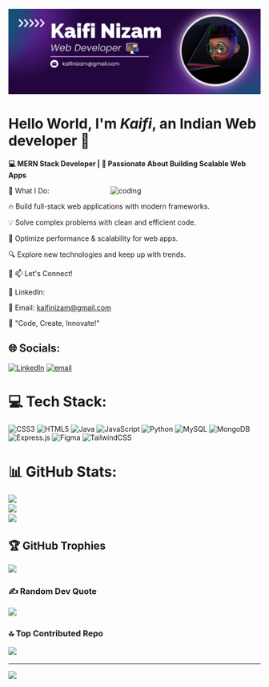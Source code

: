![logo](https://github.com/KAIFINIZAM/KAIFINIZAM/blob/main/Purple%20Design%20Nizam%20crop.png)

<h1>Hello World, I'm <i>Kaifi</i>, an Indian Web developer 👋</h1>

<b>💻 MERN Stack Developer | 🚀 Passionate About Building Scalable Web Apps</b>

<img border="black" align="right" alt="coding" width="300" 
     src="https://media1.tenor.com/m/IieZUsqoYCwAAAAC/developer.gif"
     class="curved-img">


🔹 What I Do:

🔥 Build full-stack web applications with modern frameworks.

💡 Solve complex problems with clean and efficient code.

🚀 Optimize performance & scalability for web apps.

🔍 Explore new technologies and keep up with trends.


🔹 📫 Let's Connect!

💼 LinkedIn: 

📧 Email: kaifinizam@gmail.com

💙 "Code, Create, Innovate!"


## 🌐 Socials:
[![LinkedIn](https://img.shields.io/badge/LinkedIn-%230077B5.svg?logo=linkedin&logoColor=white)](https://www.linkedin.com/in/kaifi-nizam-b292a4256/) [![email](https://img.shields.io/badge/Email-D14836?logo=gmail&logoColor=white)](mailto:kaifinizam@gmail.com) 

# 💻 Tech Stack:
![CSS3](https://img.shields.io/badge/css3-%231572B6.svg?style=for-the-badge&logo=css3&logoColor=white) ![HTML5](https://img.shields.io/badge/html5-%23E34F26.svg?style=for-the-badge&logo=html5&logoColor=white) ![Java](https://img.shields.io/badge/java-%23ED8B00.svg?style=for-the-badge&logo=openjdk&logoColor=white) ![JavaScript](https://img.shields.io/badge/javascript-%23323330.svg?style=for-the-badge&logo=javascript&logoColor=%23F7DF1E) ![Python](https://img.shields.io/badge/python-3670A0?style=for-the-badge&logo=python&logoColor=ffdd54) ![MySQL](https://img.shields.io/badge/mysql-4479A1.svg?style=for-the-badge&logo=mysql&logoColor=white) ![MongoDB](https://img.shields.io/badge/MongoDB-%234ea94b.svg?style=for-the-badge&logo=mongodb&logoColor=white) ![Express.js](https://img.shields.io/badge/express.js-%23404d59.svg?style=for-the-badge&logo=express&logoColor=%2361DAFB) ![Figma](https://img.shields.io/badge/figma-%23F24E1E.svg?style=for-the-badge&logo=figma&logoColor=white) ![TailwindCSS](https://img.shields.io/badge/tailwindcss-%2338B2AC.svg?style=for-the-badge&logo=tailwind-css&logoColor=white)
# 📊 GitHub Stats:
![](https://github-readme-stats.vercel.app/api?username=KAIFINIZAM&theme=dark&hide_border=false&include_all_commits=false&count_private=false)<br/>
![](https://nirzak-streak-stats.vercel.app/?user=KAIFINIZAM&theme=dark&hide_border=false)<br/>
![](https://github-readme-stats.vercel.app/api/top-langs/?username=KAIFINIZAM&theme=dark&hide_border=false&include_all_commits=false&count_private=false&layout=compact)

## 🏆 GitHub Trophies
![](https://github-profile-trophy.vercel.app/?username=KAIFINIZAM&theme=radical&no-frame=false&no-bg=true&margin-w=4)

### ✍️ Random Dev Quote
![](https://quotes-github-readme.vercel.app/api?type=horizontal&theme=radical)

### 🔝 Top Contributed Repo
![](https://github-contributor-stats.vercel.app/api?username=KAIFINIZAM&limit=5&theme=dark&combine_all_yearly_contributions=true)

---
[![](https://visitcount.itsvg.in/api?id=KAIFINIZAM&icon=0&color=0)](https://visitcount.itsvg.in)

<!-- Proudly created with GPRM ( https://gprm.itsvg.in ) -->
